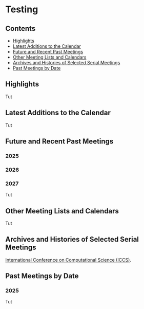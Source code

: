 <head>
  <link rel="stylesheet" href="assets/style.css">
</head>

# Testing

## Contents

- [Highlights](#highlights)
- [Latest Additions to the Calendar](#latest-additions-to-the-calendar)
- [Future and Recent Past Meetings](#future-and-recent-past-meetings)
- [Other Meeting Lists and Calendars](#other-meeting-lists-and-calendars)
- [Archives and Histories of Selected Serial Meetings](#archives-and-histories-of-selected-serial-meetings)
- [Past Meetings by Date](#past-meetings-by-date)

## Highlights

Tut

## Latest Additions to the Calendar

Tut

## Future and Recent Past Meetings

### 2025

### 2026

### 2027

Tut

## Other Meeting Lists and Calendars

Tut

## Archives and Histories of Selected Serial Meetings

[International Conference on Computational Science (ICCS)](https://www.iccs-meeting.org/iccs2025/previous-iccs/).

## Past Meetings by Date

### 2025

Tut

